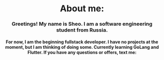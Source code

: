 <h1 align="center">About me:</h1>
<h3 align="center">Greetings! My name is Sheo. I am a software engineering student from Russia.</h3>
<h4 align="center">For now, I am the beginning fullstack developer. I have no projects at the moment, but I am thinking of doing some. Currently learning GoLang and Flutter. If you have any questions or offers, text me:</h4>


